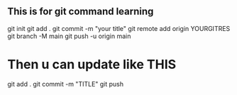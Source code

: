 ## This is for git command learning
git init 
git add .
git commit -m "your title"
git remote add origin YOURGITRES
git branch -M main
git push -u origin main
# Then u can update like THIS
git add .
git commit -m "TITLE"
git push
